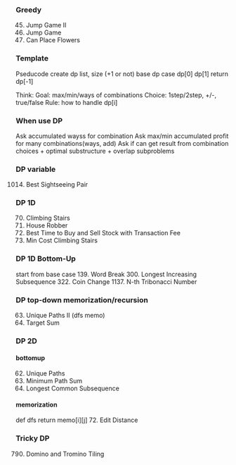 ### Greedy
45. Jump Game II
55. Jump Game
605. Can Place Flowers


### Template
Pseducode
create dp list, size (+1 or not)
base dp case dp[0] dp[1]
return dp[-1]

Think:
Goal: max/min/ways of combinations
Choice: 1step/2step, +/-, true/false
Rule: how to handle dp[i]


### When use DP
Ask accumulated wayss for combination
Ask max/min accumulated profit for many combinations(ways, add)
Ask if can get result from combination
choices + optimal substructure + overlap subproblems


### DP variable
1014. Best Sightseeing Pair


### DP 1D
70. Climbing Stairs
198. House Robber
714. Best Time to Buy and Sell Stock with Transaction Fee
746. Min Cost Climbing Stairs
### DP 1D Bottom-Up 
start from base case
139. Word Break
300. Longest Increasing Subsequence
322. Coin Change
1137. N-th Tribonacci Number
### DP top-down memorization/recursion
63. Unique Paths II (dfs memo)
494. Target Sum


### DP 2D
#### bottomup
62. Unique Paths
64. Minimum Path Sum
1143. Longest Common Subsequence
#### memorization
def dfs return memo[i][j]
72. Edit Distance


### Tricky DP
790. Domino and Tromino Tiling
